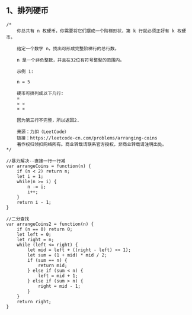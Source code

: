 ## 1、排列硬币
    /*
        你总共有 n 枚硬币，你需要将它们摆成一个阶梯形状，第 k 行就必须正好有 k 枚硬币。

        给定一个数字 n，找出可形成完整阶梯行的总行数。

        n 是一个非负整数，并且在32位有符号整型的范围内。

        示例 1:

        n = 5

        硬币可排列成以下几行:
        ¤
        ¤ ¤
        ¤ ¤

        因为第三行不完整，所以返回2.

        来源：力扣（LeetCode）
        链接：https://leetcode-cn.com/problems/arranging-coins
        著作权归领扣网络所有。商业转载请联系官方授权，非商业转载请注明出处。
    */

    //暴力解决--直接一行一行减
    var arrangeCoins = function(n) {
        if (n < 2) return n;
        let i = 1;
        while(n >= i) {
            n -= i;
            i++;
        }
        return i - 1;
    }

    //二分查找
    var arrangeCoins2 = function(n) {
        if (n == 0) return 0;
        let left = 0;
        let right = n;
        while (left <= right) {
            let mid = left + ((right - left) >> 1);
            let sum = (1 + mid) * mid / 2;
            if (sum == n) {
                return mid;
            } else if (sum < n) {
                left = mid + 1;
            } else if (sum > n) {
                right = mid - 1;
            }
        }
        return right;
    }
